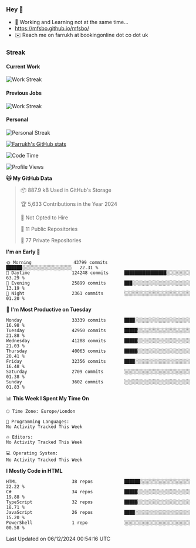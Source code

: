 ### Hey 👋

- 🏃 Working and Learning not at the same time...
- https://mfsbo.github.io/mfsbo/
- ✉️ Reach me on farrukh at bookingonline dot co dot uk

### Streak
#### Current Work
![Work Streak](https://streak-stats.demolab.com/?user=mfsbo)
#### Previous Jobs
![Work Streak](https://streak-stats.demolab.com/?user=farrukhcw)
#### Personal
![Personal Streak](https://streak-stats.demolab.com/?user=farrukhsubhani)

[![Farrukh's GitHub stats](https://github-readme-stats.vercel.app/api?username=mfsbo&hide=stars&count_private=true)](https://github.com/mfsbo/)

<!--START_SECTION:waka-->
![Code Time](http://img.shields.io/badge/Code%20Time-888%20hrs%203%20mins-blue)

![Profile Views](http://img.shields.io/badge/Profile%20Views-0-blue)

**🐱 My GitHub Data** 

> 📦 887.9 kB Used in GitHub's Storage 
 > 
> 🏆 5,633 Contributions in the Year 2024
 > 
> 🚫 Not Opted to Hire
 > 
> 📜 11 Public Repositories 
 > 
> 🔑 77 Private Repositories 
 > 
**I'm an Early 🐤** 

```text
🌞 Morning                43799 commits       ██████░░░░░░░░░░░░░░░░░░░   22.31 % 
🌆 Daytime                124248 commits      ████████████████░░░░░░░░░   63.29 % 
🌃 Evening                25899 commits       ███░░░░░░░░░░░░░░░░░░░░░░   13.19 % 
🌙 Night                  2361 commits        ░░░░░░░░░░░░░░░░░░░░░░░░░   01.20 % 
```
📅 **I'm Most Productive on Tuesday** 

```text
Monday                   33339 commits       ████░░░░░░░░░░░░░░░░░░░░░   16.98 % 
Tuesday                  42950 commits       █████░░░░░░░░░░░░░░░░░░░░   21.88 % 
Wednesday                41288 commits       █████░░░░░░░░░░░░░░░░░░░░   21.03 % 
Thursday                 40063 commits       █████░░░░░░░░░░░░░░░░░░░░   20.41 % 
Friday                   32356 commits       ████░░░░░░░░░░░░░░░░░░░░░   16.48 % 
Saturday                 2709 commits        ░░░░░░░░░░░░░░░░░░░░░░░░░   01.38 % 
Sunday                   3602 commits        ░░░░░░░░░░░░░░░░░░░░░░░░░   01.83 % 
```


📊 **This Week I Spent My Time On** 

```text
🕑︎ Time Zone: Europe/London

💬 Programming Languages: 
No Activity Tracked This Week

🔥 Editors: 
No Activity Tracked This Week

💻 Operating System: 
No Activity Tracked This Week
```

**I Mostly Code in HTML** 

```text
HTML                     38 repos            ██████░░░░░░░░░░░░░░░░░░░   22.22 % 
C#                       34 repos            █████░░░░░░░░░░░░░░░░░░░░   19.88 % 
TypeScript               32 repos            █████░░░░░░░░░░░░░░░░░░░░   18.71 % 
JavaScript               26 repos            ████░░░░░░░░░░░░░░░░░░░░░   15.20 % 
PowerShell               1 repo              ░░░░░░░░░░░░░░░░░░░░░░░░░   00.58 % 
```




 Last Updated on 06/12/2024 00:54:16 UTC
<!--END_SECTION:waka-->
<!--
**mfsbo/mfsbo** is a ✨ _special_ ✨ repository because its `README.md` (this file) appears on your GitHub profile.

Here are some ideas to get you started:

- 🔭 I’m currently working on ...
- 🌱 I’m currently learning ...
- 👯 I’m looking to collaborate on ...
- 🤔 I’m looking for help with ...
- 💬 Ask me about ...
- 📫 How to reach me: ...
- 😄 Pronouns: ...
- ⚡ Fun fact: ...
-->
